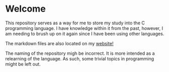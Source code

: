 # Welcome
This repository serves as a way for me to store my study into the C programming language. I have knowledge within it from the past, however, I am needing to brush up on it again since I have been using other languages.

The markdown files are also located on my [website!](https://matolat.com)

The naming of the repository migh be incorrect. It is more intended as a relearning of the language. As such, some trivial topics in programming might be left out.